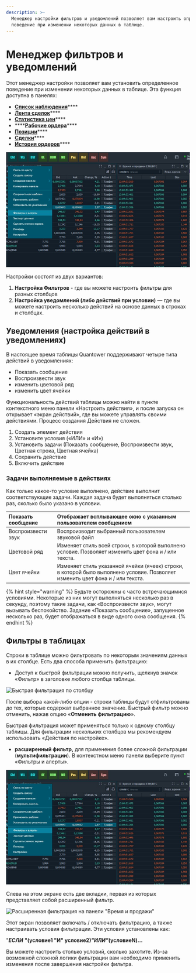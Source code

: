 ```yaml
---
description: >-
  Менеджер настройки фильтров и уведомлений позволяет вам настроить определенное
  поведение при изменении некоторых данных в таблице.
---
```


# Менеджер фильтров и уведомлений

Этот менеджер настройки позволяет вам установить определенное поведение при изменении некоторых данных в таблице. Эта функция доступна в панелях:

* [**Список наблюдения**](https://app.gitbook.com/@quantower/s/quantower-ru/~/drafts/-MaYzvomjGa_2w_IlU3-/analytics-panels/watchlist)\*\*\*\*
* [**Лента сделок**](https://app.gitbook.com/@quantower/s/quantower-ru/~/drafts/-MaYzvomjGa_2w_IlU3-/analytics-panels/time-and-sales#setup-actions-filters-and-actions)\*\*\*\*
* [**Статистика цен**](https://app.gitbook.com/@quantower/s/quantower-ru/~/drafts/-MaYzvomjGa_2w_IlU3-/analytics-panels/price-statistic)\*\*\*\*
* \*\*\*\*[**Рабочие ордера**](https://app.gitbook.com/@quantower/s/quantower-ru/~/drafts/-MaYzvomjGa_2w_IlU3-/portfolio-panels/working-orders)\*\*\*\*
* [**Позиции**](https://app.gitbook.com/@quantower/s/quantower-ru/~/drafts/-MaYzvomjGa_2w_IlU3-/portfolio-panels/positions)\*\*\*\*
* [**Сделки**](https://app.gitbook.com/@quantower/s/quantower-ru/~/drafts/-MaYzvomjGa_2w_IlU3-/portfolio-panels/trades)\*\*\*\*
* [**История ордеров**](https://app.gitbook.com/@quantower/s/quantower-ru/~/drafts/-MaYzvomjGa_2w_IlU3-/portfolio-panels/orders-history)\*\*\*\*

![](../.gitbook/assets/filtry-i-alerty.jpg)

Настройки  состоят из двух вариантов:

1. **Настройка Фильтров** - где вы можете настроить фильтры для разных столбцов
2. **Настройка уведомлений \(либо действий при условии\)** — где вы можете настроить несколько действий на основе данных в строках и столбцах.

## Уведомления \(настройка действий в уведомлениях\)

 В настоящее время таблицы Quantower поддерживают четыре типа действий в уведомлениях:

* Показать сообщение
* Воспроизвести звук
* изменить цветовой ряд
* изменить цвет ячейки

Функциональность действий таблицы можно найти в пункте контекстного меню панели «Настроить действия», и после запуска он открывает «экран действий», где вы можете управлять своими действиями. Процесс создания Действия не сложен.

1. Создать элемент действия
2. Установите условия \(«ИЛИ» и «И»\)
3. Установить задачи \(Показать сообщение, Воспроизвести звук, Цветная строка, Цветная ячейка\)
4. Сохранить действие
5. Включить действие



### Задачи выполняемые в действиях 

Как только какое-то условие выполнено, действие выполнит соответствующие задачи. Каждая задача будет выполняться столько раз, сколько было указано в условии.

| Показать сообщение | Отображает всплывающее окно с указанным пользователем сообщением |
| :--- | :--- |
| Воспроизвести звук | Воспроизводит выбранный пользователем звуковой файл |
| Цветовой ряд | Изменяет стиль всей строки, в которой выполнено условие. Позволяет изменить цвет фона и / или текста. |
| Цвет ячейки | Изменяет стиль указанной ячейки \(ячеек\) строки, в которой было выполнено условие. Позволяет изменить цвет фона и / или текста. |

{% hint style="warning" %}
Будьте осторожны с часто встречающимися условиями. Некоторые из них могут выполняться несколько раз в секунду, поэтому такие задачи, как «Воспроизвести звук», могут вызывать беспокойство. Задание «Показать сообщение», запущенное несколько раз, будет отображаться в виде одного окна сообщения.
{% endhint %}

## Фильтры в таблицах

Строки в таблице можно фильтровать по некоторым значениям данных в их столбце. Есть два способа применить фильтрацию:

* Доступ к быстрой фильтрации можно получить, щелкнув значок «Фильтр» в заголовке любого столбца таблицы.

![&#x411;&#x44B;&#x441;&#x442;&#x440;&#x430;&#x44F; &#x444;&#x438;&#x43B;&#x44C;&#x442;&#x440;&#x430;&#x446;&#x438;&#x44F; &#x43F;&#x43E; &#x441;&#x442;&#x43E;&#x43B;&#x431;&#x446;&#x443;](https://gblobscdn.gitbook.com/assets%2F-LD6FsRvQ3jgwJIg6O7r%2F-LSZlUr_Myk0rKIIPYb3%2F-LSZtsdnR8ZXyAorsvkj%2FQuick%20filtering.png?alt=media&token=ccff8243-c69e-427c-8825-00c8ce9e1818)

После выбора какой-либо опции - строки таблицы будут отфильтрованы до тех, которые содержат выбранное значение. Быстрый фильтр можно отменить, нажав опцию «**Отменить фильтрацию**».

Быстрая фильтрация может применяться только к одному столбцу таблицы. Для фильтрации нескольких столбцов мы рекомендуем использовать «Действия по настройке».

* **расширенный фильтр,** для применения более сложной фильтрации \(**мультифильтрации**\). В контекстном меню панели выберите пункт «Фильтры и алерты».

![](../.gitbook/assets/filtry-i-alerty.jpg)

Слева на этом экране есть две вкладки, первая из которых представляет собой расширенный фильтр.

![&#x420;&#x430;&#x441;&#x448;&#x438;&#x440;&#x435;&#x43D;&#x43D;&#x430;&#x44F; &#x444;&#x438;&#x43B;&#x44C;&#x442;&#x440;&#x430;&#x446;&#x438;&#x44F; &#x43D;&#x430; &#x43F;&#x430;&#x43D;&#x435;&#x43B;&#x438; &quot;&#x412;&#x440;&#x435;&#x43C;&#x44F; &#x438; &#x43F;&#x440;&#x43E;&#x434;&#x430;&#x436;&#x438;&quot;](https://gblobscdn.gitbook.com/assets%2F-LD6FsRvQ3jgwJIg6O7r%2F-LSZlUr_Myk0rKIIPYb3%2F-LS_5SP-opC1CiDG-iws%2Fadvanced%20filtering.png?alt=media&token=e2d74d74-7ee5-4533-ae11-09d4db0ab09c)

Этот экран позволяет включать / отключать фильтрацию, а также настраивать условия фильтрации. Эти условия установлены как:  
  
"_**ЕСЛИ**_ **"\(условие1 "И" условие2\)**_**"ИЛИ"**_**\(условиеN\)...**

Вы можете настроить столько условий, сколько захотите. Из-за возможной сложной логики фильтрации вам необходимо применить изменения после завершения настройки фильтра.

